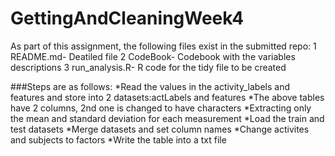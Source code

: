 # GettingAndCleaningWeek4
As part of this assignment, the following files exist in the submitted repo:
1 README.md- Deatiled file
2 CodeBook- Codebook with the variables descriptions
3 run_analysis.R- R code for the tidy file to be created



###Steps are as follows:
*Read the values in the activity_labels and features and store into 2 datasets:actLabels and features
*The above tables have 2 columns, 2nd one is changed to have characters
*Extracting only the mean and standard deviation for each measurement
*Load the train and test datasets
*Merge datasets and set column names
*Change activites and subjects to factors
*Write the table into a txt file

